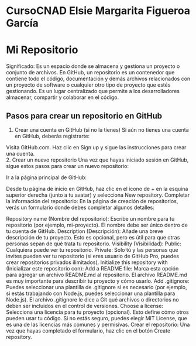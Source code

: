 # CursoCNAD Elsie Margarita Figueroa García
# Mi Repositorio

Significado:  Es un espacio donde se almacena y gestiona un proyecto o conjunto de archivos. En GitHub, un repositorio es un contenedor que contiene todo el código, documentación y demás archivos relacionados con un proyecto de software o cualquier otro tipo de proyecto que estés gestionando. Es un lugar centralizado que permite a los desarrolladores almacenar, compartir y colaborar en el código.

## Pasos para crear un repositorio en GitHub

1. Crear una cuenta en GitHub (si no la tienes)
Si aún no tienes una cuenta en GitHub, deberás registrarte:

Visita GitHub.com.
Haz clic en Sign up y sigue las instrucciones para crear una cuenta. <br>
2. Crear un nuevo repositorio
Una vez que hayas iniciado sesión en GitHub, sigue estos pasos para crear un nuevo repositorio:

Ir a la página principal de GitHub:

Desde tu página de inicio en GitHub, haz clic en el ícono de + en la esquina superior derecha (junto a tu avatar) y selecciona New repository.
Completar la información del repositorio: En la página de creación de repositorios, verás un formulario donde debes completar algunos detalles:

Repository name (Nombre del repositorio): Escribe un nombre para tu repositorio (por ejemplo, mi-proyecto). El nombre debe ser único dentro de tu cuenta de GitHub.
Description (Descripción): Añade una breve descripción de tu proyecto. Esto es opcional, pero es útil para que otras personas sepan de qué trata tu repositorio.
Visibility (Visibilidad):
Public: Cualquiera puede ver tu repositorio.
Private: Solo tú y las personas que invites pueden ver tu repositorio (si eres usuario de GitHub Pro, puedes crear repositorios privados ilimitados).
Initialize this repository with (Inicializar este repositorio con):
Add a README file: Marca esta opción para agregar un archivo README.md al repositorio. El archivo README.md es muy importante para describir tu proyecto y cómo usarlo.
Add .gitignore: Puedes seleccionar una plantilla de .gitignore si es necesario (por ejemplo, si estás trabajando con Node.js, puedes seleccionar una plantilla para Node.js). El archivo .gitignore le dice a Git qué archivos o directorios no deben ser incluidos en el control de versiones.
Choose a license: Selecciona una licencia para tu proyecto (opcional). Esto define cómo otros pueden usar tu código. Si no estás seguro, puedes elegir MIT License, que es una de las licencias más comunes y permisivas.
Crear el repositorio: Una vez que hayas completado el formulario, haz clic en el botón Create repository.


